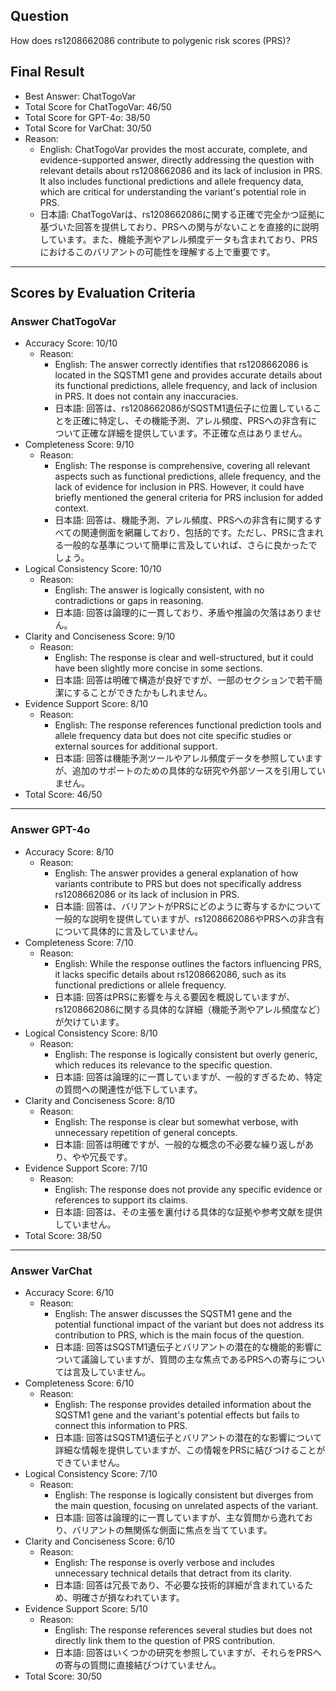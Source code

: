 ## Question

How does rs1208662086 contribute to polygenic risk scores (PRS)?

## Final Result

- Best Answer: ChatTogoVar
- Total Score for ChatTogoVar: 46/50
- Total Score for GPT-4o: 38/50
- Total Score for VarChat: 30/50
- Reason:
  - English: ChatTogoVar provides the most accurate, complete, and evidence-supported answer, directly addressing the question with relevant details about rs1208662086 and its lack of inclusion in PRS. It also includes functional predictions and allele frequency data, which are critical for understanding the variant's potential role in PRS.
  - 日本語: ChatTogoVarは、rs1208662086に関する正確で完全かつ証拠に基づいた回答を提供しており、PRSへの関与がないことを直接的に説明しています。また、機能予測やアレル頻度データも含まれており、PRSにおけるこのバリアントの可能性を理解する上で重要です。

---

## Scores by Evaluation Criteria

### Answer ChatTogoVar
- Accuracy Score: 10/10
  - Reason: 
    - English: The answer correctly identifies that rs1208662086 is located in the SQSTM1 gene and provides accurate details about its functional predictions, allele frequency, and lack of inclusion in PRS. It does not contain any inaccuracies.
    - 日本語: 回答は、rs1208662086がSQSTM1遺伝子に位置していることを正確に特定し、その機能予測、アレル頻度、PRSへの非含有について正確な詳細を提供しています。不正確な点はありません。
- Completeness Score: 9/10
  - Reason: 
    - English: The response is comprehensive, covering all relevant aspects such as functional predictions, allele frequency, and the lack of evidence for inclusion in PRS. However, it could have briefly mentioned the general criteria for PRS inclusion for added context.
    - 日本語: 回答は、機能予測、アレル頻度、PRSへの非含有に関するすべての関連側面を網羅しており、包括的です。ただし、PRSに含まれる一般的な基準について簡単に言及していれば、さらに良かったでしょう。
- Logical Consistency Score: 10/10
  - Reason: 
    - English: The answer is logically consistent, with no contradictions or gaps in reasoning.
    - 日本語: 回答は論理的に一貫しており、矛盾や推論の欠落はありません。
- Clarity and Conciseness Score: 9/10
  - Reason: 
    - English: The response is clear and well-structured, but it could have been slightly more concise in some sections.
    - 日本語: 回答は明確で構造が良好ですが、一部のセクションで若干簡潔にすることができたかもしれません。
- Evidence Support Score: 8/10
  - Reason: 
    - English: The response references functional prediction tools and allele frequency data but does not cite specific studies or external sources for additional support.
    - 日本語: 回答は機能予測ツールやアレル頻度データを参照していますが、追加のサポートのための具体的な研究や外部ソースを引用していません。
- Total Score: 46/50

---

### Answer GPT-4o
- Accuracy Score: 8/10
  - Reason: 
    - English: The answer provides a general explanation of how variants contribute to PRS but does not specifically address rs1208662086 or its lack of inclusion in PRS.
    - 日本語: 回答は、バリアントがPRSにどのように寄与するかについて一般的な説明を提供していますが、rs1208662086やPRSへの非含有について具体的に言及していません。
- Completeness Score: 7/10
  - Reason: 
    - English: While the response outlines the factors influencing PRS, it lacks specific details about rs1208662086, such as its functional predictions or allele frequency.
    - 日本語: 回答はPRSに影響を与える要因を概説していますが、rs1208662086に関する具体的な詳細（機能予測やアレル頻度など）が欠けています。
- Logical Consistency Score: 8/10
  - Reason: 
    - English: The response is logically consistent but overly generic, which reduces its relevance to the specific question.
    - 日本語: 回答は論理的に一貫していますが、一般的すぎるため、特定の質問への関連性が低下しています。
- Clarity and Conciseness Score: 8/10
  - Reason: 
    - English: The response is clear but somewhat verbose, with unnecessary repetition of general concepts.
    - 日本語: 回答は明確ですが、一般的な概念の不必要な繰り返しがあり、やや冗長です。
- Evidence Support Score: 7/10
  - Reason: 
    - English: The response does not provide any specific evidence or references to support its claims.
    - 日本語: 回答は、その主張を裏付ける具体的な証拠や参考文献を提供していません。
- Total Score: 38/50

---

### Answer VarChat
- Accuracy Score: 6/10
  - Reason: 
    - English: The answer discusses the SQSTM1 gene and the potential functional impact of the variant but does not address its contribution to PRS, which is the main focus of the question.
    - 日本語: 回答はSQSTM1遺伝子とバリアントの潜在的な機能的影響について議論していますが、質問の主な焦点であるPRSへの寄与については言及していません。
- Completeness Score: 6/10
  - Reason: 
    - English: The response provides detailed information about the SQSTM1 gene and the variant's potential effects but fails to connect this information to PRS.
    - 日本語: 回答はSQSTM1遺伝子とバリアントの潜在的な影響について詳細な情報を提供していますが、この情報をPRSに結びつけることができていません。
- Logical Consistency Score: 7/10
  - Reason: 
    - English: The response is logically consistent but diverges from the main question, focusing on unrelated aspects of the variant.
    - 日本語: 回答は論理的に一貫していますが、主な質問から逸れており、バリアントの無関係な側面に焦点を当てています。
- Clarity and Conciseness Score: 6/10
  - Reason: 
    - English: The response is overly verbose and includes unnecessary technical details that detract from its clarity.
    - 日本語: 回答は冗長であり、不必要な技術的詳細が含まれているため、明確さが損なわれています。
- Evidence Support Score: 5/10
  - Reason: 
    - English: The response references several studies but does not directly link them to the question of PRS contribution.
    - 日本語: 回答はいくつかの研究を参照していますが、それらをPRSへの寄与の質問に直接結びつけていません。
- Total Score: 30/50
